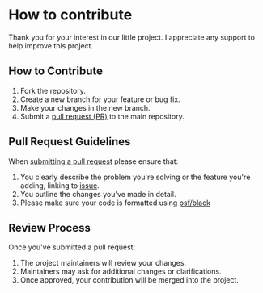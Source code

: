 # How to contribute

Thank you for your interest in our little project. I appreciate any support to help improve this project.

## How to Contribute

1. Fork the repository.
2. Create a new branch for your feature or bug fix.
3. Make your changes in the new branch.
4. Submit a [pull request (PR)](https://github.com/rudolfjs/PostgresMimicImporter/pull/new/master) to the main repository.

## Pull Request Guidelines

When [submitting a pull request](https://github.com/rudolfjs/PostgresMimicImporter/pull/new/master) please ensure that:

1. You clearly describe the problem you're solving or the feature you're adding, linking to [issue](https://github.com/rudolfjs/PostgresMimicImporter/issues).
2. You outline the changes you've made in detail.
3. Please make sure your code is formatted using [psf/black](https://github.com/psf/black)

## Review Process

Once you've submitted a pull request:

1. The project maintainers will review your changes.
2. Maintainers may ask for additional changes or clarifications.
3. Once approved, your contribution will be merged into the project.
